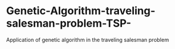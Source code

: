 # Genetic-Algorithm-traveling-salesman-problem-TSP-
Application of genetic algorithm in the traveling salesman problem 
